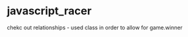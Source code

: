 javascript_racer
================
chekc out relationships - used class in order to allow for game.winner 
